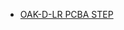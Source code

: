 - [OAK-D-LR PCBA STEP](https://oak-files.fra1.cdn.digitaloceanspaces.com/OAK-D-LR/OAK-D-LR_PCBA.STEP)
